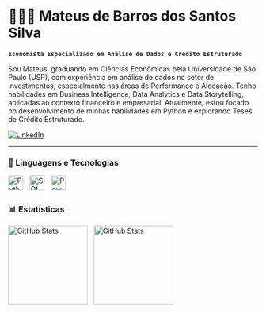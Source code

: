 # 👨🏻‍💻 Mateus de Barros dos Santos Silva

**`Economista Especializado em Análise de Dados e Crédito Estruturado`**

Sou Mateus, graduando em Ciências Econômicas pela Universidade de São Paulo (USP), com experiência em análise de dados no setor de investimentos, especialmente nas áreas de Performance e Alocação. Tenho habilidades em Business Intelligence, Data Analytics e Data Storytelling, aplicadas ao contexto financeiro e empresarial. Atualmente, estou focado no desenvolvimento de minhas habilidades em Python e explorando Teses de Crédito Estruturado.

<p align="left">
    <a href="https://www.linkedin.com/in/mateusdebss/">
        <img 
            alt="LinkedIn" 
            title="Meu LinkedIn" 
            src="https://img.shields.io/badge/LinkedIn-0077B5?style=for-the-badge&logo=linkedin&logoColor=white" 
        />
    </a>
</p>

---

### 🤖 Linguagens e Tecnologias

<img 
    align="left" 
    alt="Python" 
    title="Python"
    width="30px" 
    style="padding-right: 10px;" 
    src="https://cdn.jsdelivr.net/gh/devicons/devicon/icons/python/python-original.svg" 
/>
<img 
    align="left" 
    alt="SQL" 
    title="SQL"
    width="30px" 
    style="padding-right: 10px;" 
    src="https://cdn.jsdelivr.net/gh/devicons/devicon/icons/mysql/mysql-original-wordmark.svg" 
/>
<img 
    align="left" 
    alt="Power BI" 
    title="Power BI"
    width="30px" 
    style="padding-right: 10px;" 
    src="https://www.vectorlogo.zone/logos/microsoft_powerbi/microsoft_powerbi-icon.svg" 
/>    

<br/>
<br/>

### 📊 Estatísticas

<p>
  <img 
    align="left" 
    alt="GitHub Stats" 
    height="160" 
    style="padding-right: 10px;" 
    src="https://github-readme-stats.vercel.app/api?username=mateusdebss&show_icons=true&theme=tokyonight&include_all_commits=true&locale=pt-br" 
  />

<img 
      align="left" 
      alt="GitHub Stats" 
      height="160" 
      src="https://github-readme-stats.vercel.app/api/top-langs/?username=mateusdebss&theme=tokyonight&layout=compact&custom_title=Tecnologias&langs_count=9" 
  />

</p>
